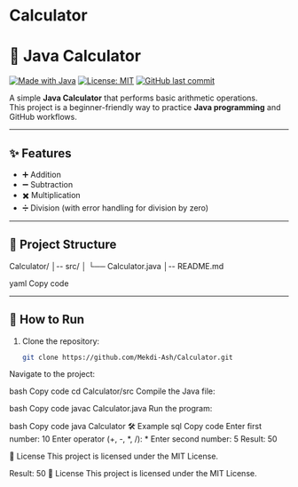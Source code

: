 # Calculator
# 🧮 Java Calculator

[![Made with Java](https://img.shields.io/badge/Made%20with-Java-red?style=for-the-badge&logo=java)](https://www.java.com/)
[![License: MIT](https://img.shields.io/badge/License-MIT-green?style=for-the-badge)](LICENSE)
[![GitHub last commit](https://img.shields.io/github/last-commit/Mekdi-Ash/Calculator?style=for-the-badge)](https://github.com/Mekdi-Ash/Calculator/commits/main)

A simple **Java Calculator** that performs basic arithmetic operations.  
This project is a beginner-friendly way to practice **Java programming** and GitHub workflows.

---

## ✨ Features
- ➕ Addition  
- ➖ Subtraction  
- ✖️ Multiplication  
- ➗ Division (with error handling for division by zero)  

---

## 📂 Project Structure
Calculator/
│-- src/
│ └── Calculator.java
│-- README.md

yaml
Copy code

---

## 🚀 How to Run
1. Clone the repository:
   ```bash
   git clone https://github.com/Mekdi-Ash/Calculator.git
Navigate to the project:

bash
Copy code
cd Calculator/src
Compile the Java file:

bash
Copy code
javac Calculator.java
Run the program:

bash
Copy code
java Calculator
🛠️ Example
sql
Copy code
Enter first number: 10
Enter operator (+, -, *, /): *
Enter second number: 5
Result: 50

📜 License
This project is licensed under the MIT License.



Result: 50
📜 License
This project is licensed under the MIT License.
